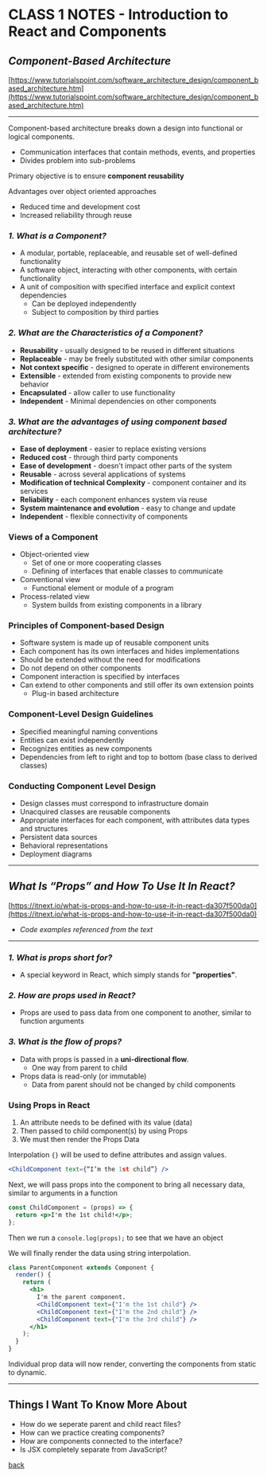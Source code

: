 # CLASS 1 NOTES - Introduction to React and Components

## ***Component-Based Architecture***

[https://www.tutorialspoint.com/software_architecture_design/component_based_architecture.htm](https://www.tutorialspoint.com/software_architecture_design/component_based_architecture.htm)

- - -

Component-based architecture breaks down a design into functional or logical components.

- Communication interfaces that contain methods, events, and properties
- Divides problem into sub-problems

Primary objective is to ensure **component reusability**

Advantages over object oriented approaches

- Reduced time and development cost
- Increased reliability through reuse

### ***1. What is a Component?***

- A modular, portable, replaceable, and reusable set of well-defined functionality
- A software object, interacting with other components, with certain functionality
- A unit of composition with specified interface and explicit context dependencies
  - Can be deployed independently
  - Subject to composition by third parties

### ***2. What are the Characteristics of a Component?***

- **Reusability** - usually designed to be reused in different situations
- **Replaceable** - may be freely substituted with other similar components
- **Not context specific** - designed to operate in different environements
- **Extensible** - extended from existing components to provide new behavior
- **Encapsulated** - allow caller to use functionality
- **Independent** - Minimal dependencies on other components

### ***3. What are the advantages of using component based architecture?***


- **Ease of deployment** - easier to replace existing versions
- **Reduced cost** - through third party components
- **Ease of development** - doesn't impact other parts of the system
- **Reusable** - across several applications of systems
- **Modification of technical Complexity** - component container and its services
- **Reliability** - each component enhances system via reuse
- **System maintenance and evolution** - easy to change and update
- **Independent** - flexible connectivity of components

### Views of a Component

- Object-oriented view
  - Set of one or more cooperating classes
  - Defining of interfaces that enable classes to communicate
- Conventional view
  - Functional element or module of a program
- Process-related view
  - System builds from existing components in a library

### Principles of Component-based Design

- Software system is made up of reusable component units
- Each component has its own interfaces and hides implementations
- Should be extended without the need for modifications
- Do not depend on other components
- Component interaction is specified by interfaces
- Can extend to other components and still offer its own extension points
  - Plug-in based architecture

### Component-Level Design Guidelines

- Specified meaningful naming conventions
- Entities can exist independently
- Recognizes entities as new components
- Dependencies from left to right and top to bottom (base class to derived classes)

### Conducting Component Level Design

- Design classes must correspond to infrastructure domain
- Unacquired classes are reusable components
- Appropriate interfaces for each component, with attributes data types and structures
- Persistent data sources
- Behavioral representations
- Deployment diagrams

- - -

## ***What Is “Props” and How To Use It In React?***

[https://itnext.io/what-is-props-and-how-to-use-it-in-react-da307f500da0](https://itnext.io/what-is-props-and-how-to-use-it-in-react-da307f500da0)

- *Code examples referenced from the text*

- - -

### ***1. What is props short for?***

- A special keyword in React, which simply stands for **"properties"**.

### ***2. How are props used in React?***

- Props are used to pass data from one component to another, similar to function arguments

### ***3. What is the flow of props?***

- Data with props is passed in a **uni-directional flow**.
  - One way from parent to child
- Props data is read-only (or immutable)
  - Data from parent should not be changed by child components

### Using Props in React

1. An attribute needs to be defined with its value (data)
2. Then passed to child component(s) by using Props
3. We must then render the Props Data

Interpolation `{}` will be used to define attributes and assign values.

```jsx
<ChildComponent text={“I’m the 1st child”} />
```

Next, we will pass props into the component to bring all necessary data, similar to arguments in a function

```jsx
const ChildComponent = (props) => {  
  return <p>I'm the 1st child!</p>; 
};
```

Then we run a `console.log(props);` to see that we have an object

We will finally render the data using string interpolation.

```jsx
class ParentComponent extends Component {  
  render() {
    return (
      <h1>
        I'm the parent component.
        <ChildComponent text={"I'm the 1st child"} />
        <ChildComponent text={"I'm the 2nd child"} />
        <ChildComponent text={"I'm the 3rd child"} />
      </h1>
    );
  }
}
```

Individual prop data will now render, converting the components from static to dynamic.

- - -

## Things I Want To Know More About

- How do we seperate parent and child react files?
- How can we practice creating components?
- How are components connected to the interface?
- Is JSX completely separate from JavaScript?

[back](../README.md)
